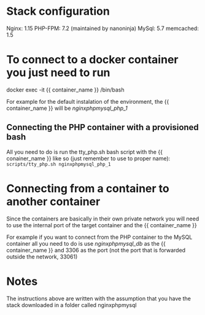 # Stack configuration
Nginx: 1.15
PHP-FPM: 7.2 (maintained by nanoninja)
MySql: 5.7
memcached: 1.5

# To connect to a docker container you just need to run
docker exec -it {{ container_name }} /bin/bash

For example for the default instalation of the environment, the {{ container_name }} will be _nginxphpmysql_php_1_

## Connecting the PHP container with a provisioned bash
All you need to do is run the tty_php.sh bash script with the {{ conainer_name }} like so (just remember to use to proper name):
`scripts/tty_php.sh nginxphpmysql_php_1`


# Connecting from a container to another container
Since the containers are basically in their own private network you will need to use the internal port of the target container and the {{ container_name }}

For example if you want to connect from the PHP container to the MySQL container all you need to do is use _nginxphpmysql_db_ as the {{ container_name }} and 3306 as the port (not the port that is forwarded outside the network, 33061)

# Notes
The instructions above are written with the assumption that you have the stack downloaded in a folder called nginxphpmysql
